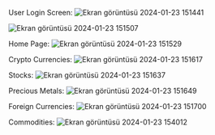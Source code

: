 User Login Screen:
![Ekran görüntüsü 2024-01-23 151441](https://github.com/EminKoprulu/FX_Portfolio_Management_App/assets/112729640/46ff2910-01e6-48a1-b5d9-ac40f244598c)

![Ekran görüntüsü 2024-01-23 151507](https://github.com/EminKoprulu/FX_Portfolio_Management_App/assets/112729640/73fae656-8454-44f2-bf92-87aad4800b19)



Home Page:
![Ekran görüntüsü 2024-01-23 151529](https://github.com/EminKoprulu/FX_Portfolio_Management_App/assets/112729640/f8ffa1e0-2aeb-437b-95f5-9675b7dc7a8d)



Crypto Currencies:
![Ekran görüntüsü 2024-01-23 151617](https://github.com/EminKoprulu/FX_Portfolio_Management_App/assets/112729640/1e7c7afd-445f-45c3-ac8c-a0d859fb6b3d)



Stocks:
![Ekran görüntüsü 2024-01-23 151637](https://github.com/EminKoprulu/FX_Portfolio_Management_App/assets/112729640/265ab5e3-e7db-4fae-a62b-b963c81c5906)



Precious Metals:
![Ekran görüntüsü 2024-01-23 151649](https://github.com/EminKoprulu/FX_Portfolio_Management_App/assets/112729640/ec6674c8-9ab1-4a76-963b-6004d54ac374)



Foreign Currencies:
![Ekran görüntüsü 2024-01-23 151700](https://github.com/EminKoprulu/FX_Portfolio_Management_App/assets/112729640/e9b4400e-4385-4e33-bd64-f99694e4ad63)



Commodities:
![Ekran görüntüsü 2024-01-23 154012](https://github.com/EminKoprulu/FX_Portfolio_Management_App/assets/112729640/d2be263a-a9a8-4921-ab6d-38130557d6c5)

